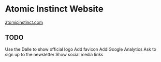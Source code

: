 # Atomic Instinct Website

[atomicinstinct.com](https://atomicinstinct.com)

## TODO
Use the Dalle to show official logo
Add favicon
Add Google Analytics
Ask to sign up to the newsletter
Show social media links